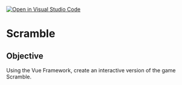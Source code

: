 [![Open in Visual Studio Code](https://classroom.github.com/assets/open-in-vscode-f059dc9a6f8d3a56e377f745f24479a46679e63a5d9fe6f495e02850cd0d8118.svg)](https://classroom.github.com/online_ide?assignment_repo_id=7128814&assignment_repo_type=AssignmentRepo)
# Scramble

## Objective
Using the Vue Framework, create an interactive version of the game Scramble.
